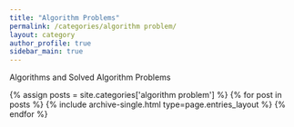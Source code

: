 ```yaml
---
title: "Algorithm Problems"
permalink: /categories/algorithm problem/
layout: category
author_profile: true
sidebar_main: true
---
```


Algorithms and Solved Algorithm Problems

{% assign posts = site.categories['algorithm problem'] %}
{% for post in posts %} {% include archive-single.html type=page.entries_layout %} {% endfor %}